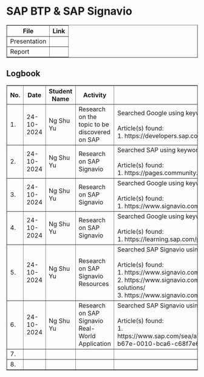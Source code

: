 # SAP BTP & SAP Signavio

<table border="1">
    <tr>
        <th>File</th>
        <th>Link</th>
    </tr>
  <tr>
        <td>Presentation</td>
        <td></td>
    </tr>
    <tr>
        <td>Report</td>
        <td></td>
    </tr>
</table>



<h2>Logbook</h2>
<table border="1">
    <tr>
        <th>No.</th>
        <th>Date</th>
        <th>Student Name</th>
        <th>Activity</th>
        <th>Details</th>
    </tr>
    <tr>
        <td>1.</td>
        <td>24-10-2024</td>
        <td>Ng Shu Yu</td>
        <td>Research on the topic to be discovered on SAP</td>
        <td>Searched Google using keyword: 
        "SAP trials and downloads"
        <br>
        <br>
        Article(s) found:
        <br>
        1. https://developers.sap.com/trials-downloads.html
        </td>
    </tr>
    <tr>
        <td>2.</td>
        <td>24-10-2024</td>
        <td>Ng Shu Yu</td>
        <td>Research on SAP Signavio</td>
        <td>Searched SAP using keyword: 
        "SAP Signavio"
        <br>
        <br>
        Article(s) found:
        <br>
        1. https://pages.community.sap.com/topics/signavio
        </td>
    </tr>
    <tr>
        <td>3.</td>
        <td>24-10-2024</td>
        <td>Ng Shu Yu</td>
        <td>Research on SAP Signavio</td>
        <td>Searched Google using keyword: 
        "SAP Signavio"
        <br>
        <br>
        Article(s) found:
        <br>
        1. https://www.signavio.com/
        </td>
    </tr>
    <tr>
        <td>4.</td>
        <td>24-10-2024</td>
        <td>Ng Shu Yu</td>
        <td>Research on SAP Signavio</td>
        <td>Searched Google using keyword: 
        "What is SAP Signavio"
        <br>
        <br>
        Article(s) found:
        <br>
        1. https://learning.sap.com/products/signavio
        </td>
    </tr>
    <tr>
        <td>5.</td>
        <td>24-10-2024</td>
        <td>Ng Shu Yu</td>
        <td>Research on SAP Signavio Resources</td>
        <td>Searched SAP Signavio using keyword: 
        "Resources"
        <br>
        <br>
        Article(s) found:
        <br>
        1. https://www.signavio.com/resource-center/ <br>
        2. https://www.signavio.com/get-started-with-sap-signavio-solutions/ <br>
        3. https://www.signavio.com/video/featured-videos/ <br>
        </td>
    </tr>
    <tr>
        <td>6.</td>
        <td>24-10-2024</td>
        <td>Ng Shu Yu</td>
        <td>Research on SAP Signavio Real-World Application</td>
        <td>Searched SAP Signavio using keyword: 
        "Success stories"
        <br>
        <br>
        Article(s) found:
        <br>
        1. https://www.sap.com/sea/asset/dynamic/2024/04/90deb60e-b67e-0010-bca6-c68f7e60039b.html
        </td>
    </tr>
    <tr>
        <td>7.</td>
        <td></td>
        <td></td>
        <td></td>
        <td></td>
    </tr>
    <tr>
        <td>8.</td>
        <td></td>
        <td></td>
        <td></td>
        <td></td>
    </tr>
</table>
